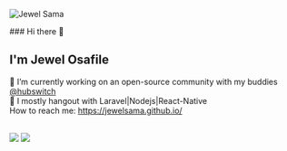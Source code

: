 <p align="left"> <img src="https://komarev.com/ghpvc/?username=JewelSama&label=Profile%20views&color=0e75b6&style=flat" alt="Jewel Sama" /> </p>
### Hi there 👋

## I'm Jewel Osafile
🔭 I’m currently working on an open-source community with my buddies <a href="https://github.com/hubswitch-africa">@hubswitch</a> <br/>
🌱 I mostly hangout with Laravel|Nodejs|React-Native </br>
 How to reach me:  https://jewelsama.github.io/</br>






<br />
   
 <img src="https://github-readme-streak-stats.herokuapp.com/?user=JewelSama&theme=radical"/>
 <img src="https://github-profile-trophy.vercel.app/?username=JewelSama&column=4&margin-w=7&margin-h=7&theme=radical"/>





<!--
**JewelSama/JewelSama** is a ✨ _special_ ✨ repository because its `README.md` (this file) appears on your GitHub profile.

Here are some ideas to get you started:

- 🔭 I’m currently working on ...
- 🌱 I’m currently learning ...
- 👯 I’m looking to collaborate on ...
- 🤔 I’m looking for help with ...
- 💬 Ask me about ...
- 📫 How to reach me: ...
- 😄 Pronouns: ...
- ⚡ Fun fact: ...
-->
